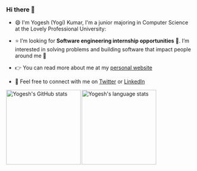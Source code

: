 ### Hi there 👋 

- :smile:  I'm Yogesh (Yogi) Kumar, I'm a junior majoring in Computer Science at the Lovely Professional University:

- :star:  I’m looking for **Software engineering internship opportunities** :raising_hand:. I’m interested in solving problems and building software that impact people around me :raised_hands: 

- :point_right:  You can read more about me at my [personal website](https://yogi2103.github.io/)

- :handshake:  Feel free to connect with me on [Twitter](https://twitter.com/Baghel86Yogesh) or [LinkedIn](https://www.linkedin.com/in/yogesh-baghel/)

<a href="https://profile-summary-for-github.com/user/yogi2103">
  <img align="left" height="200px" src="https://github-readme-stats.vercel.app/api?username=yogi2103&show_icons=true&line_height=27&count_private=true&include_all_commits=true" alt="Yogesh's GitHub stats"/>
  <img height="200px" src="https://github-readme-stats.vercel.app/api/top-langs/?username=yogi2103&hide_langs_below=5&layout=compact&count_private=true&hide=Jupyter%20Notebook,CMake" alt="Yogesh's language stats"/>
</a>

